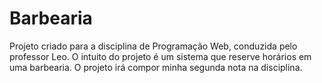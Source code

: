 # Barbearia
Projeto criado para a disciplina de Programação Web, conduzida pelo professor Leo. O intuito do projeto é um sistema que reserve horários em uma barbearia. O projeto irá compor minha segunda nota na disciplina.
